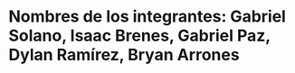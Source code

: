 # Nombres de los integrantes: Gabriel Solano, Isaac Brenes, Gabriel Paz, Dylan Ramírez, Bryan Arrones
